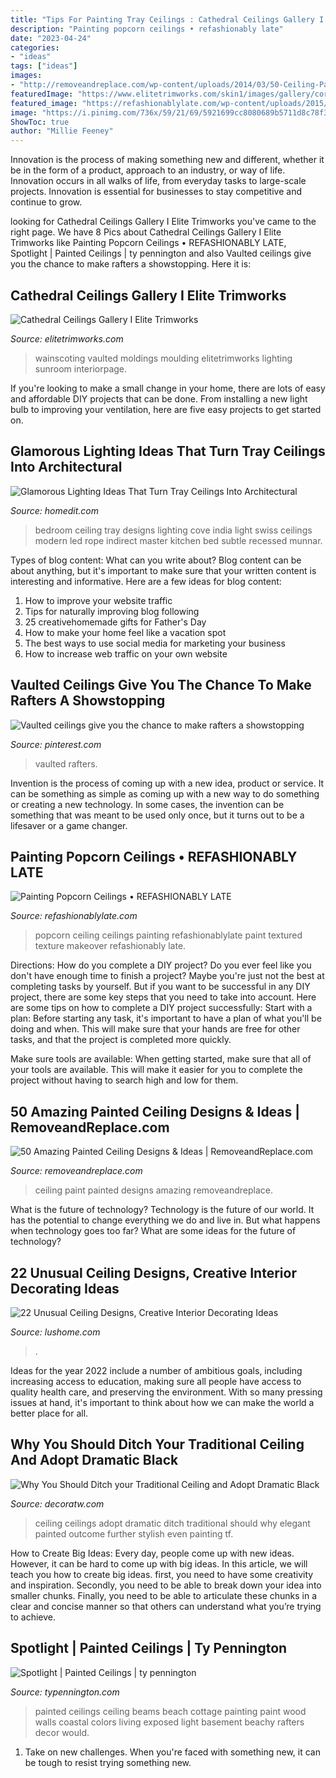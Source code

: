 ```yaml
---
title: "Tips For Painting Tray Ceilings : Cathedral Ceilings Gallery I Elite Trimworks"
description: "Painting popcorn ceilings • refashionably late"
date: "2023-04-24"
categories:
- "ideas"
tags: ["ideas"]
images:
- "http://removeandreplace.com/wp-content/uploads/2014/03/50-Ceiling-Paint-And-Design-Ideas_12.jpeg"
featuredImage: "https://www.elitetrimworks.com/skin1/images/gallery/cornices/cathedral_ceilings/cath3.jpg"
featured_image: "https://refashionablylate.com/wp-content/uploads/2015/02/Popcorn-Ceiling.jpg"
image: "https://i.pinimg.com/736x/59/21/69/5921699cc8080689b5711d8c78f37f4e.jpg"
ShowToc: true
author: "Millie Feeney"
---
```



Innovation is the process of making something new and different, whether it be in the form of a product, approach to an industry, or way of life. Innovation occurs in all walks of life, from everyday tasks to large-scale projects. Innovation is essential for businesses to stay competitive and continue to grow.

	

		
looking for Cathedral Ceilings Gallery I Elite Trimworks you've came to the right page. We have 8 Pics about Cathedral Ceilings Gallery I Elite Trimworks like Painting Popcorn Ceilings • REFASHIONABLY LATE, Spotlight | Painted Ceilings | ty pennington and also Vaulted ceilings give you the chance to make rafters a showstopping. Here it is:
		
    
## Cathedral Ceilings Gallery I Elite Trimworks

<img loading=lazy src="https://www.elitetrimworks.com/skin1/images/gallery/cornices/cathedral_ceilings/cath3.jpg" onerror="this.onerror=null;this.src='https://tse2.mm.bing.net/th?id=OIP.7b9ofA6XYXfQBqGgHaBRawHaJ3&amp;pid=15.1';" alt="Cathedral Ceilings Gallery I Elite Trimworks">

_Source: elitetrimworks.com_

>wainscoting vaulted moldings moulding elitetrimworks lighting sunroom interiorpage. 

	

If you're looking to make a small change in your home, there are lots of easy and affordable DIY projects that can be done. From installing a new light bulb to improving your ventilation, here are five easy projects to get started on.

    
## Glamorous Lighting Ideas That Turn Tray Ceilings Into Architectural

<img loading=lazy src="https://cdn.homedit.com/wp-content/uploads/2014/09/platform-bed-tray-ceiling.jpg" onerror="this.onerror=null;this.src='https://tse1.mm.bing.net/th?id=OIP._tECGFvKJsHdPmcge6fmMAHaE6&amp;pid=15.1';" alt="Glamorous Lighting Ideas That Turn Tray Ceilings Into Architectural">

_Source: homedit.com_

>bedroom ceiling tray designs lighting cove india light swiss ceilings modern led rope indirect master kitchen bed subtle recessed munnar. 

	

Types of blog content: What can you write about?
Blog content can be about anything, but it's important to make sure that your written content is interesting and informative. Here are a few ideas for blog content:
1. How to improve your website traffic 
2. Tips for naturally improving blog following 
3. 25 creativehomemade gifts for Father's Day 
4. How to make your home feel like a vacation spot 
5. The best ways to use social media for marketing your business 
6. How to increase web traffic on your own website 

    
## Vaulted Ceilings Give You The Chance To Make Rafters A Showstopping

<img loading=lazy src="https://i.pinimg.com/736x/59/21/69/5921699cc8080689b5711d8c78f37f4e.jpg" onerror="this.onerror=null;this.src='https://tse2.mm.bing.net/th?id=OIP.SGZ5fj7aHpQ_LSrCs3T48gHaLK&amp;pid=15.1';" alt="Vaulted ceilings give you the chance to make rafters a showstopping">

_Source: pinterest.com_

>vaulted rafters. 

	

Invention is the process of coming up with a new idea, product or service. It can be something as simple as coming up with a new way to do something or creating a new technology. In some cases, the invention can be something that was meant to be used only once, but it turns out to be a lifesaver or a game changer.

    
## Painting Popcorn Ceilings • REFASHIONABLY LATE

<img loading=lazy src="https://refashionablylate.com/wp-content/uploads/2015/02/Popcorn-Ceiling.jpg" onerror="this.onerror=null;this.src='https://tse4.mm.bing.net/th?id=OIP.wg-na3fObmE4WnVQE7AjKAHaF7&amp;pid=15.1';" alt="Painting Popcorn Ceilings • REFASHIONABLY LATE">

_Source: refashionablylate.com_

>popcorn ceiling ceilings painting refashionablylate paint textured texture makeover refashionably late. 

	

Directions: How do you complete a DIY project?
Do you ever feel like you don't have enough time to finish a project? Maybe you're just not the best at completing tasks by yourself. But if you want to be successful in any DIY project, there are some key steps that you need to take into account. Here are some tips on how to complete a DIY project successfully:
Start with a plan: Before starting any task, it's important to have a plan of what you'll be doing and when. This will make sure that your hands are free for other tasks, and that the project is completed more quickly.

Make sure tools are available: When getting started, make sure that all of your tools are available. This will make it easier for you to complete the project without having to search high and low for them.

    
## 50 Amazing Painted Ceiling Designs &amp; Ideas | RemoveandReplace.com

<img loading=lazy src="http://removeandreplace.com/wp-content/uploads/2014/03/50-Ceiling-Paint-And-Design-Ideas_12.jpeg" onerror="this.onerror=null;this.src='https://tse2.mm.bing.net/th?id=OIP.krpA2YY7ZvAwiwqKL3UqDgHaIB&amp;pid=15.1';" alt="50 Amazing Painted Ceiling Designs &amp; Ideas | RemoveandReplace.com">

_Source: removeandreplace.com_

>ceiling paint painted designs amazing removeandreplace. 

	

What is the future of technology?
Technology is the future of our world. It has the potential to change everything we do and live in. But what happens when technology goes too far? What are some ideas for the future of technology?

    
## 22 Unusual Ceiling Designs, Creative Interior Decorating Ideas

<img loading=lazy src="https://www.lushome.com/wp-content/uploads/2015/03/modern-ideas-unusual-ceiling-designs-13.jpg" onerror="this.onerror=null;this.src='https://tse3.mm.bing.net/th?id=OIP.86myNp902F923iLSLTJTmQHaIt&amp;pid=15.1';" alt="22 Unusual Ceiling Designs, Creative Interior Decorating Ideas">

_Source: lushome.com_

>. 

	

Ideas for the year 2022 include a number of ambitious goals, including increasing access to education, making sure all people have access to quality health care, and preserving the environment. With so many pressing issues at hand, it's important to think about how we can make the world a better place for all.

    
## Why You Should Ditch Your Traditional Ceiling And Adopt Dramatic Black

<img loading=lazy src="http://decoratw.com/wp-content/uploads/2016/04/tf-2.jpg" onerror="this.onerror=null;this.src='https://tse2.mm.bing.net/th?id=OIP.P5N5L_bHLPPCuzKV4tZWwwHaLG&amp;pid=15.1';" alt="Why You Should Ditch your Traditional Ceiling and Adopt Dramatic Black">

_Source: decoratw.com_

>ceiling ceilings adopt dramatic ditch traditional should why elegant painted outcome further stylish even painting tf. 

	

How to Create Big Ideas:
Every day, people come up with new ideas. However, it can be hard to come up with big ideas. In this article, we will teach you how to create big ideas. first, you need to have some creativity and inspiration. Secondly, you need to be able to break down your idea into smaller chunks. Finally, you need to be able to articulate these chunks in a clear and concise manner so that others can understand what you’re trying to achieve.

    
## Spotlight | Painted Ceilings | Ty Pennington

<img loading=lazy src="http://typennington.com/wp-content/uploads/2013/02/PaintedCeiling6.jpg" onerror="this.onerror=null;this.src='https://tse4.mm.bing.net/th?id=OIP.M0KMI3lf805pT9sPrsu-IAHaJk&amp;pid=15.1';" alt="Spotlight | Painted Ceilings | ty pennington">

_Source: typennington.com_

>painted ceilings ceiling beams beach cottage painting paint wood walls coastal colors living exposed light basement beachy rafters decor would. 

	

1) Take on new challenges. When you're faced with something new, it can be tough to resist trying something new.

